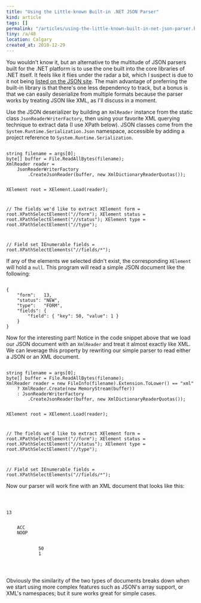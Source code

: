 ```yaml
---
title: "Using the Little-known Built-in .NET JSON Parser"
kind: article
tags: []
permalink: "/articles/using-the-little-known-built-in-net-json-parser.html"
tiny: /a/40
location: Calgary
created_at: 2010-12-29
---
```


You wouldn't know it, but an alternative to the multitude of JSON parsers built for the .NET platform is to use the one built into the core libraries of .NET itself. It feels like it flies under the radar a bit, which I suspect is due to it not being [listed on the JSON site](http://www.json.org/). The main advantage of preferring the built-in library is that there's one less dependency to track, but a bonus is that we can easily deserialize from multiple formats because the parser works by treating JSON like XML, as I'll discuss in a moment.

Use the JSON deserializer by building an `XmlReader` instance from the static class `JsonReaderWriterFactory`, then using your favorite XML querying technique to extract data (I use XPath below). JSON classes come from the `System.Runtime.Serialization.Json` namespace, accessible by adding a project reference to `System.Runtime.Serialization`.

<code lang="csharp">
string filename = args[0];
byte[] buffer = File.ReadAllBytes(filename);
XmlReader reader = 
    JsonReaderWriterFactory
        .CreateJsonReader(buffer, new XmlDictionaryReaderQuotas());

XElement root = XElement.Load(reader);

// The fields we'd like to extract
XElement form   = root.XPathSelectElement("//form");
XElement status = root.XPathSelectElement("//status");
XElement type   = root.XPathSelectElement("//type");

// Field set
IEnumerable<XElement> fields = root.XPathSelectElements("//fields/*");
</code>

If any of the elements we selected didn't exist, the corresponding `XElement` will hold a `null`. This program will read a simple JSON document like the following:

<code lang="js">
{
    "form":   13, 
    "status": "NEW", 
    "type":   "FORM", 
    "fields": {
        "field": { "key": 50, "value": 1 } 
    }
}
</code>

Now for the interesting part! Notice in the code snippet above that we load our JSON document with an `XmlReader` and treat it almost exactly like XML. We can leverage this property by rewriting our simple parser to read either a JSON or an XML document.

<code lang="csharp">
string filename = args[0];
byte[] buffer = File.ReadAllBytes(filename);
XmlReader reader = new FileInfo(filename).Extension.ToLower() == "xml"
    ? XmlReader.Create(new MemoryStream(buffer)) 
    : JsonReaderWriterFactory
        .CreateJsonReader(buffer, new XmlDictionaryReaderQuotas());

XElement root = XElement.Load(reader);

// The fields we'd like to extract
XElement form   = root.XPathSelectElement("//form");
XElement status = root.XPathSelectElement("//status");
XElement type   = root.XPathSelectElement("//type");

// Field set
IEnumerable<XElement> fields = root.XPathSelectElements("//fields/*");
</code>

Now our parser will work fine with an XML document that looks like this:

<code lang="xml">
<message>
    <form>13</form>
    <status>ACC</status>
    <type>NOOP</type>
    <fields>
        <field>
            <key>50</key>
            <value>1</value>
        </field>
    </fields>
</message>
</code>

Obviously the similarity of the two types of documents breaks down when we start using more complex features such as JSON's array support, or XML's namespaces; but it sure works great for simple cases.
